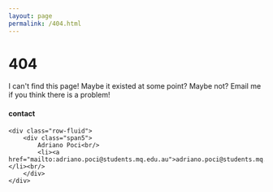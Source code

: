 ```yaml
---
layout: page
permalink: /404.html
---
```


# 404

I can't find this page! Maybe it existed at some point? Maybe not? Email me if you think there is a problem!

<div class="container">
<h4><a name="contact"></a>contact</h4>

    <div class="row-fluid">
        <div class="span5">
            Adriano Poci<br/>
            <li><a href="mailto:adriano.poci@students.mq.edu.au">adriano.poci@students.mq.edu.au</a></li><br/>
        </div>
    </div>
</div>